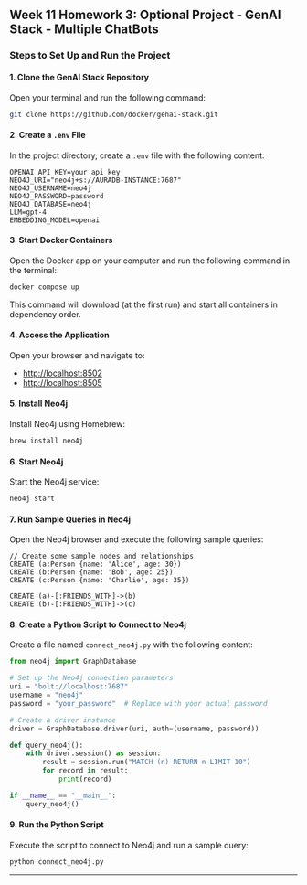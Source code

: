 ## Week 11 Homework 3: Optional Project - GenAI Stack - Multiple ChatBots

### Steps to Set Up and Run the Project

#### 1. Clone the GenAI Stack Repository
Open your terminal and run the following command:
```sh
git clone https://github.com/docker/genai-stack.git
```

#### 2. Create a `.env` File
In the project directory, create a `.env` file with the following content:
```env
OPENAI_API_KEY=your_api_key
NEO4J_URI="neo4j+s://AURADB-INSTANCE:7687"
NEO4J_USERNAME=neo4j
NEO4J_PASSWORD=password
NEO4J_DATABASE=neo4j
LLM=gpt-4
EMBEDDING_MODEL=openai
```

#### 3. Start Docker Containers
Open the Docker app on your computer and run the following command in the terminal:
```sh
docker compose up
```
This command will download (at the first run) and start all containers in dependency order.

#### 4. Access the Application
Open your browser and navigate to:
- [http://localhost:8502](http://localhost:8502)
- [http://localhost:8505](http://localhost:8505)

#### 5. Install Neo4j
Install Neo4j using Homebrew:
```sh
brew install neo4j
```

#### 6. Start Neo4j
Start the Neo4j service:
```sh
neo4j start
```

#### 7. Run Sample Queries in Neo4j
Open the Neo4j browser and execute the following sample queries:
```cypher
// Create some sample nodes and relationships
CREATE (a:Person {name: 'Alice', age: 30})
CREATE (b:Person {name: 'Bob', age: 25})
CREATE (c:Person {name: 'Charlie', age: 35})

CREATE (a)-[:FRIENDS_WITH]->(b)
CREATE (b)-[:FRIENDS_WITH]->(c)
```

#### 8. Create a Python Script to Connect to Neo4j
Create a file named `connect_neo4j.py` with the following content:
```python
from neo4j import GraphDatabase

# Set up the Neo4j connection parameters
uri = "bolt://localhost:7687"
username = "neo4j"
password = "your_password"  # Replace with your actual password

# Create a driver instance
driver = GraphDatabase.driver(uri, auth=(username, password))

def query_neo4j():
    with driver.session() as session:
        result = session.run("MATCH (n) RETURN n LIMIT 10")
        for record in result:
            print(record)

if __name__ == "__main__":
    query_neo4j()
```

#### 9. Run the Python Script
Execute the script to connect to Neo4j and run a sample query:
```sh
python connect_neo4j.py
```

---

